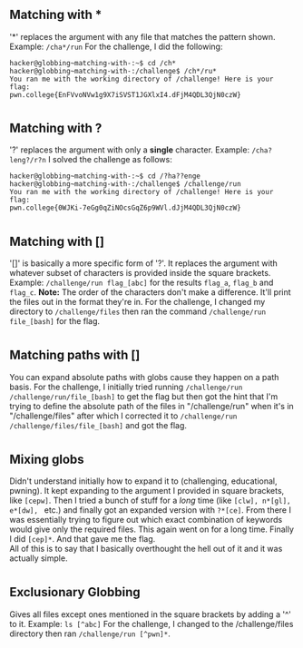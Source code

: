 ## Matching with *
\'*' replaces the argument with any file that matches the pattern shown.
Example: ```/cha*/run```
For the challenge, I did the following:
```
hacker@globbing~matching-with-:~$ cd /ch*
hacker@globbing~matching-with-:/challenge$ /ch*/ru*
You ran me with the working directory of /challenge! Here is your flag:
pwn.college{EnFVvoNVw1g9X7iSVST1JGXlxI4.dFjM4QDL3QjN0czW}
```
#
## Matching with ?
'?' replaces the argument with only a **single** character.
Example: ```/cha?leng?/r?n```
I solved the challenge as follows:
```
hacker@globbing~matching-with-:~$ cd /?ha??enge
hacker@globbing~matching-with-:/challenge$ /challenge/run
You ran me with the working directory of /challenge! Here is your flag:
pwn.college{0WJKi-7eGg0qZiNOcsGqZ6p9WVl.dJjM4QDL3QjN0czW}
```
#
## Matching with []
\'[]' is basically a more specific form of '?'. It replaces the argument with whatever subset of characters is provided inside the square brackets.
Example: ```/challenge/run flag_[abc]``` for the results ```flag_a```, ```flag_b``` and ```flag_c```.
**Note:** The order of the characters don't make a difference. It'll print the files out in the format they're in.
For the challenge, I changed my directory to ```/challenge/files``` then ran the command ```/challenge/run file_[bash]``` for the flag.
#
## Matching paths with []
You can expand absolute paths with globs cause they happen on a path basis. 
For the challenge, I initially tried running ```/challenge/run /challenge/run/file_[bash]``` to get the flag but then got the hint that I'm trying to define the absolute path of the files in "/challenge/run" when it's in "/challenge/files" after which I corrected it to ```/challenge/run /challenge/files/file_[bash]``` and got the flag.
#
## Mixing globs
Didn't understand initially how to expand it to (challenging, educational, pwning). It kept expanding to the argument I provided in square brackets, like ```[cepw]```.
Then I tried a bunch of stuff for a _long_ time (like ```[clw], n*[gl], e*[dw], ``` etc.) and finally got an expanded version with ```?*[ce]```. From there I was essentially trying to figure out which exact combination of keywords would give only the required files. This again went on for a long time. Finally I did ```[cep]*```. And that gave me the flag. <br> 
All of this is to say that I basically overthought the hell out of it and it was actually simple. 
#
## Exclusionary Globbing
Gives all files except ones mentioned in the square brackets by adding a '^' to it. 
Example: ```ls [^abc]```
For the challenge, I changed to the /challenge/files directory then ran  ```/challenge/run [^pwn]*```.
